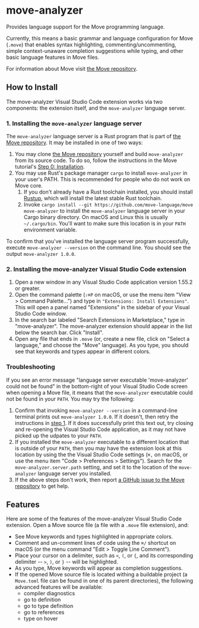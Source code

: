 # move-analyzer

Provides language support for the Move programming language.

Currently, this means a basic grammar and language configuration for Move (`.move`) that enables
syntax highlighting, commenting/uncommenting, simple context-unaware completion suggestions while
typing, and other basic language features in Move files.

For information about Move visit [the Move repository](https://github.com/move-language/move).

## How to Install

The move-analyzer Visual Studio Code extension works via two components: the extension itself, and
the `move-analyzer` language server.

### 1. Installing the `move-analyzer` language server<span id="Step1">

The `move-analyzer` language server is a Rust program that is part of
[the Move repository](https://github.com/move-language/move). It may be installed in one of two ways:

1. You may clone [the Move repository](https://github.com/move-language/move) yourself and build
   `move-analyzer` from its source code. To do so, follow the instructions in the Move tutorial's
   [Step 0: Installation](https://github.com/move-language/move/tree/main/language/documentation/tutorial#step-0-installation).
2. You may use Rust's package manager `cargo` to install `move-analyzer` in your user's PATH. This
   is recommended for people who do not work on Move core.
   1. If you don't already have a Rust toolchain installed, you should install
      [Rustup](https://rustup.rs/), which will install the latest stable Rust toolchain.
   2. Invoke `cargo install --git https://github.com/move-language/move move-analyzer` to install the
      `move-analyzer` language server in your Cargo binary directory. On macOS and Linux this is
      usually `~/.cargo/bin`. You'll want to make sure this location is in your `PATH` environment
      variable.

To confirm that you've installed the language server program successfully, execute
`move-analyzer --version` on the command line. You should see the output `move-analyzer 1.0.0`.

### 2. Installing the move-analyzer Visual Studio Code extension

1. Open a new window in any Visual Studio Code application version 1.55.2 or greater.
2. Open the command palette (`⇧⌘P` on macOS, or use the menu item "View > Command Palette...") and
   type in `"Extensions: Install Extensions"`. This will open a panel named "Extensions" in the
   sidebar of your Visual Studio Code window.
3. In the search bar labeled "Search Extensions in Marketplace," type in "move-analyzer". The
   move-analyzer extension should appear in the list below the search bar. Click "Install".
4. Open any file that ends in `.move` (or, create a new file, click on "Select a language," and
   choose the "Move" language). As you type, you should see that keywords and types appear in
   different colors.

### Troubleshooting

If you see an error message "language server executable 'move-analyzer' could not be found" in the
bottom-right of your Visual Studio Code screen when opening a Move file, it means that the
`move-analyzer` executable could not be found in your `PATH`. You may try the following:

1. Confirm that invoking `move-analyzer --version` in a command-line terminal prints out
   `move-analyzer 1.0.0`. If it doesn't, then retry the instructions in [step 1](./Step1). If it
   does successfully print this text out, try closing and re-opening the Visual Studio Code
   application, as it may not have picked up the udpates to your `PATH`.
2. If you installed the `move-analyzer` executable to a different location that is outside of your
   `PATH`, then you may have the extension look at this location by using the the Visual Studio Code
   settings (`⌘,` on macOS, or use the menu item "Code > Preferences > Settings"). Search for the
   `move-analyzer.server.path` setting, and set it to the location of the `move-analyzer` language
   server you installed.
3. If the above steps don't work, then report
   [a GitHub issue to the Move repository](https://github.com/move-language/move/issues) to get help.

## Features

Here are some of the features of the move-analyzer Visual Studio Code extension. Open a Move source
file (a file with a `.move` file extension), and:

- See Move keywords and types highlighted in appropriate colors.
- Comment and un-comment lines of code using the `⌘/` shortcut on macOS (or the menu command "Edit >
  Toggle Line Comment").
- Place your cursor on a delimiter, such as `<`, `(`, or `{`, and its corresponding delimiter --
  `>`, `)`, or `}` -- will be highlighted.
- As you type, Move keywords will appear as completion suggestions.
- If the opened Move source file is located withing a buildable project (a `Move.toml` file can be
  found in one of its parent directories), the following advanced features will be available:
  - compiler diagnostics
  - go to definition
  - go to type definition
  - go to references
  - type on hover
